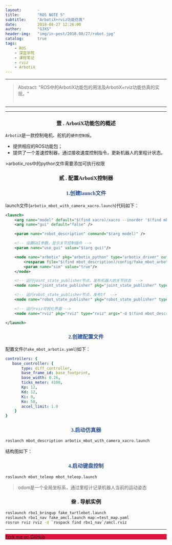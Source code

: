 ```yaml
---
layout:       -
title:        "ROS NOTE 5"
subtitle:     "ArbotiX+rviz功能仿真"
date:         2018-08-27 12:26:00
author:       "GJXS"
header-img:   "img/in-post/2018.08/27/robot.jpg"
catalog:      true
tags:
    - ROS
    - 深蓝学院
    - 课程笔记
    - rviz
    - ArbotiX
---
```

*****
>Abstract: "ROS中的ArbotiX功能包的用法及ArbotiX+rviz功能仿真的实现。"<br>                                                                                                                                                                   <br /> 

----------
*************************

### <center> <font face="楷体">壹 . ArbotiX功能包的概述</font> </center>
`ArbotiX`是一款控制电机、舵机的`硬件控制板`。<br>
<ul>
<li> 提供相应的ROS功能包；</li>
<li> 提供了一个差速控制器，通过接收速度控制指令，更新机器人的里程计状态。 </li>
</ul>
>arbotix_ros中的python文件需要添加可执行权限

### <center> <font face="楷体">贰 . 配置ArbotiX控制器</font> </center>
### <strong style="max-width: 100%;color: rgb(47, 85, 151);box-sizing: border-box !important;word-wrap: break-word !important;"><center><font face="楷体"> 1.创建launch文件 </font></center></strong>
launch文件(`arbotix_mbot_with_camera_xacro.launch`)代码如下：
```xml
<launch>
    <arg name="model" default="$(find xacro)/xacro --inorder '$(find mbot_description)/urdf/xacro/mbot_with_camera.xacro'" />
    <arg name="gui" default="false" />

    <param name="robot_description" command="$(arg model)" />

    <!-- 设置GUI参数，显示关节控制插件 -->
    <param name="use_gui" value="$(arg gui)"/>

    <node name="arbotix" pkg="arbotix_python" type="arbotix_driver" output="screen">
        <rosparam file="$(find mbot_description)/config/fake_mbot_arbotix.yaml" command="load" />
        <param name="sim" value="true"/>
    </node>

    <!-- 运行joint_state_publisher节点，发布机器人的关节状态  -->
    <node name="joint_state_publisher" pkg="joint_state_publisher" type="joint_state_publisher" />

    <!-- 运行robot_state_publisher节点，发布tf  -->
    <node name="robot_state_publisher" pkg="robot_state_publisher" type="robot_state_publisher" />

    <!-- 运行rviz可视化界面 -->
    <node name="rviz" pkg="rviz" type="rviz" args="-d $(find mbot_description)/config/mbot_arbotix.rviz" required="true" />

</launch>
```
### <strong style="max-width: 100%;color: rgb(47, 85, 151);box-sizing: border-box !important;word-wrap: break-word !important;"><center><font face="楷体"> 2.创建配置文件 </font></center></strong>
配置文件(`fake_mbot_arbotix.yaml`)如下：<br>
```yaml
controllers: {
   base_controller: {
       type: diff_controller, 
       base_frame_id: base_footprint, 
       base_width: 0.26, 
       ticks_meter: 4100, 
       Kp: 12, 
       Kd: 12, 
       Ki: 0, 
       Ko: 50, 
       accel_limit: 1.0 
    }
}
```
### <strong style="max-width: 100%;color: rgb(47, 85, 151);box-sizing: border-box !important;word-wrap: break-word !important;"><center><font face="楷体"> 3.启动仿真器 </font></center></strong>
```bash
roslanch mbot_description arbotix_mbot_with_camera_xacro.launch
```
结构图如下：
![]()

### <strong style="max-width: 100%;color: rgb(47, 85, 151);box-sizing: border-box !important;word-wrap: break-word !important;"><center><font face="楷体"> 4.启动键盘控制 </font></center></strong>
```bash 
roslaunch mbot_teleop mbot_teleop.launch
```
>odom是一个全局坐标系，通过里程计记录机器人当前的运动姿态<br>

### <center> <font face="楷体">叁 . 导航实例</font> </center>
```bash
roslaunch rbx1_bringup fake_turtlebot.launch
roslaunch rbx1_nav fake_amcl.launch map:=test_map.yaml
rosrun rviz rviz -d `rospack find rbx1_nav`/amcl.rviz
```

*************************

<style>
    .left-bottom .github-fork-ribbon {
        background-color: #DC143C;
    }
</style>

<div class="github-fork-ribbon-wrapper left-bottom hidden-xs">
    <div class="github-fork-ribbon">
        <a href="https://github.com/GJXS1980/SLXY_lesson_code/tree/master/lesson03">Fork me on GitHub</a>
    </div>
</div>

<link rel="stylesheet" href="//cdnjs.cloudflare.com/ajax/libs/github-fork-ribbon-css/0.1.1/gh-fork-ribbon.min.css" />
